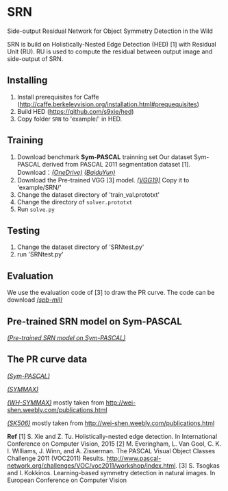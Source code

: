 # SRN
Side-output Residual Network for Object Symmetry Detection in the Wild

SRN is build on Holistically-Nested Edge Detection (HED) [1] with Residual Unit (RU). RU is used to compute the residual between output image and side-output of SRN.

## Installing
1. Install prerequisites for Caffe (http://caffe.berkeleyvision.org/installation.html#prequequisites)
1. Build HED (https://github.com/s9xie/hed)
1. Copy folder `SRN` to 'example/' in HED. 

## Training
1. Download benchmark **Sym-PASCAL** trainning set
Our dataset Sym-PASCAL derived from PASCAL 2011 segmentation dataset [1].
Download：[*(OneDrive)*](https://1drv.ms/u/s!AtLMd2E51FVrhEdSf5u40lnB9SkS) [*(BaiduYun)*](http://pan.baidu.com/s/1jIsJSkm) 
1. Download the Pre-trained VGG [3] model.
[*(VGG19)*](https://gist.github.com/ksimonyan/3785162f95cd2d5fee77#file-readme-md)
Copy it to 'example/SRN/'
1. Change the dataset directory of 'train_val.prototxt'
1. Change the directory of `solver.prototxt`
1. Run `solve.py`

## Testing
1. Change the dataset directory of 'SRNtest.py'
1. run 'SRNtest.py'

## Evaluation
We use the evaluation code of [3] to draw the PR curve. The code can be download [*(spb-mil)*](https://github.com/tsogkas/spb-mil)

## Pre-trained SRN model on Sym-PASCAL
[*(Pre-trained SRN model on Sym-PASCAL)*](http://pan.baidu.com/s/1eR52M2I)

## The PR curve data
[*(Sym-PASCAL)*](http://pan.baidu.com/s/1gf5GYS7)

[*(SYMMAX)*](http://pan.baidu.com/s/1i4Rbys9)

[*(WH-SYMMAX)*](http://pan.baidu.com/s/1o7UUUk6) mostly taken from http://wei-shen.weebly.com/publications.html

[*(SK506)*](http://pan.baidu.com/s/1nuMP0hz) mostly taken from http://wei-shen.weebly.com/publications.html

**Ref**
[1]  S. Xie and Z. Tu. Holistically-nested edge detection. In International Conference on Computer Vision, 2015
[2]  M. Everingham, L. Van Gool, C. K. I. Williams, J. Winn, and A. Zisserman. The PASCAL Visual Object Classes Challenge 2011 (VOC2011) Results. http://www.pascal-network.org/challenges/VOC/voc2011/workshop/index.html.
[3]  S. Tsogkas and I. Kokkinos. Learning-based symmetry detection in natural images. In European Conference on Computer Vision
